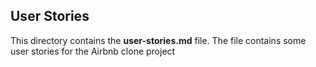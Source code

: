 ## User Stories

This directory contains the **user-stories.md** file. The file contains some user stories for the Airbnb clone project